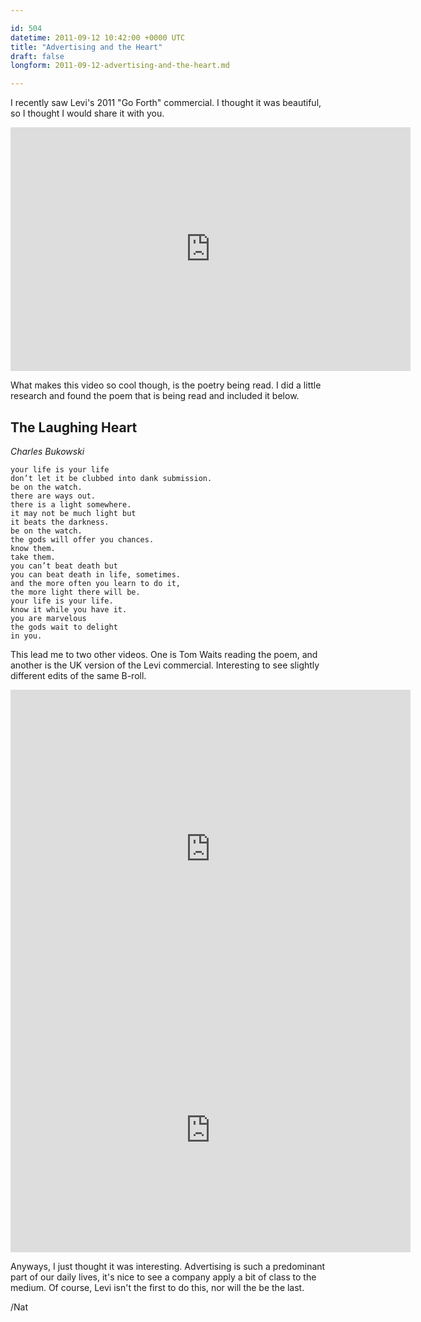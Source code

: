 ```yaml
---

id: 504
datetime: 2011-09-12 10:42:00 +0000 UTC
title: "Advertising and the Heart"
draft: false
longform: 2011-09-12-advertising-and-the-heart.md

---
```


I recently saw Levi's 2011 "Go Forth" commercial. I thought it was beautiful, so I thought I would share it with you.

<iframe width="640" height="390" src="http://www.youtube.com/embed/KT16DcHcjRA?hd=1" frameborder="0" allowfullscreen></iframe>

What makes this video so cool though, is the poetry being read. I did a little research and found the poem that is being read and included it below.

## The Laughing Heart
_Charles Bukowski_

    your life is your life
    don’t let it be clubbed into dank submission.
    be on the watch.
    there are ways out.
    there is a light somewhere.
    it may not be much light but
    it beats the darkness.
    be on the watch.
    the gods will offer you chances.
    know them.
    take them.
    you can’t beat death but
    you can beat death in life, sometimes.
    and the more often you learn to do it,
    the more light there will be.
    your life is your life.
    know it while you have it.
    you are marvelous
    the gods wait to delight
    in you.

This lead me to two other videos. One is Tom Waits reading the poem, and another is the UK version of the Levi commercial. Interesting to see slightly different edits of the same B-roll.

<iframe width="640" height="510" src="http://www.youtube.com/embed/va1t6a0zCkQ" frameborder="0" allowfullscreen></iframe>

<iframe width="640" height="390" src="http://www.youtube.com/embed/_Vb4nXMJn6c?hd=1" frameborder="0" allowfullscreen></iframe>

Anyways, I just thought it was interesting. Advertising is such a predominant part of our daily lives, it's nice to see a company apply a bit of class to the medium. Of course, Levi isn't the first to do this, nor will the be the last.

/Nat

